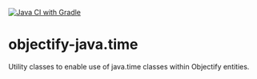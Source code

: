 [![Java CI with Gradle](https://github.com/IterativelyLabs/objectify-java.time/actions/workflows/gradle.yml/badge.svg)](https://github.com/IterativelyLabs/objectify-java.time/actions/workflows/gradle.yml)

# objectify-java.time

Utility classes to enable use of java.time classes within Objectify entities.
